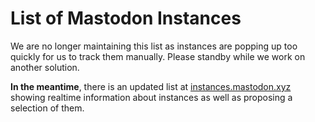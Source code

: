 List of Mastodon Instances
==========================

We are no longer maintaining this list as instances are popping up too quickly for us to track them manually. Please standby while we work on another solution.

**In the meantime**, there is an updated list at [instances.mastodon.xyz](https://instances.mastodon.xyz) showing realtime information about instances as well as proposing a selection of them.
